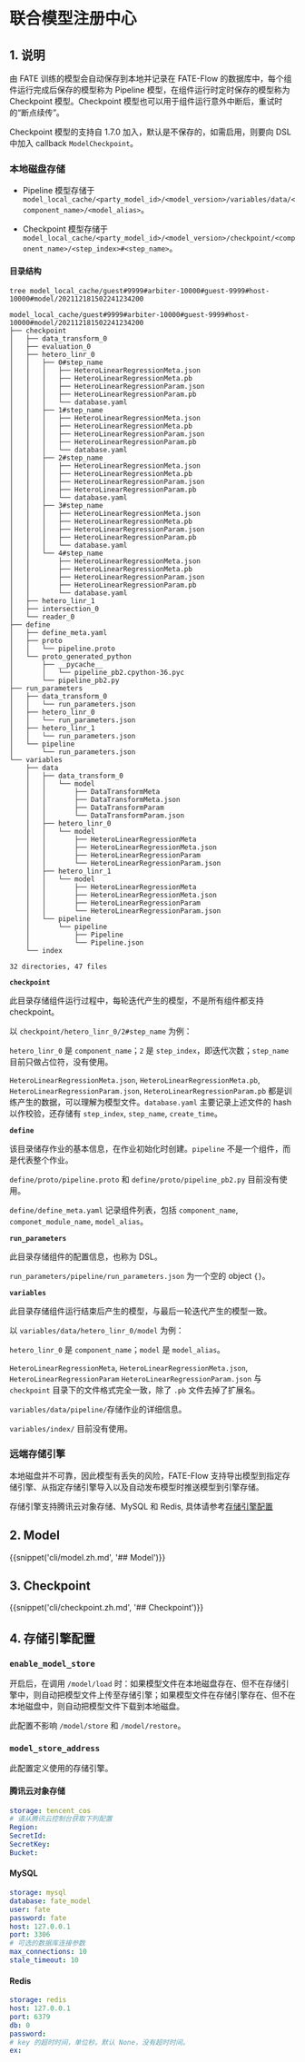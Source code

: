 # 联合模型注册中心

## 1. 说明

由 FATE 训练的模型会自动保存到本地并记录在 FATE-Flow 的数据库中，每个组件运行完成后保存的模型称为 Pipeline 模型，在组件运行时定时保存的模型称为 Checkpoint 模型。Checkpoint 模型也可以用于组件运行意外中断后，重试时的“断点续传”。

Checkpoint 模型的支持自 1.7.0 加入，默认是不保存的，如需启用，则要向 DSL 中加入 callback `ModelCheckpoint`。

### 本地磁盘存储

- Pipeline 模型存储于 `model_local_cache/<party_model_id>/<model_version>/variables/data/<component_name>/<model_alias>`。

- Checkpoint 模型存储于 `model_local_cache/<party_model_id>/<model_version>/checkpoint/<component_name>/<step_index>#<step_name>`。

#### 目录结构

```
tree model_local_cache/guest#9999#arbiter-10000#guest-9999#host-10000#model/202112181502241234200

model_local_cache/guest#9999#arbiter-10000#guest-9999#host-10000#model/202112181502241234200
├── checkpoint
│   ├── data_transform_0
│   ├── evaluation_0
│   ├── hetero_linr_0
│   │   ├── 0#step_name
│   │   │   ├── HeteroLinearRegressionMeta.json
│   │   │   ├── HeteroLinearRegressionMeta.pb
│   │   │   ├── HeteroLinearRegressionParam.json
│   │   │   ├── HeteroLinearRegressionParam.pb
│   │   │   └── database.yaml
│   │   ├── 1#step_name
│   │   │   ├── HeteroLinearRegressionMeta.json
│   │   │   ├── HeteroLinearRegressionMeta.pb
│   │   │   ├── HeteroLinearRegressionParam.json
│   │   │   ├── HeteroLinearRegressionParam.pb
│   │   │   └── database.yaml
│   │   ├── 2#step_name
│   │   │   ├── HeteroLinearRegressionMeta.json
│   │   │   ├── HeteroLinearRegressionMeta.pb
│   │   │   ├── HeteroLinearRegressionParam.json
│   │   │   ├── HeteroLinearRegressionParam.pb
│   │   │   └── database.yaml
│   │   ├── 3#step_name
│   │   │   ├── HeteroLinearRegressionMeta.json
│   │   │   ├── HeteroLinearRegressionMeta.pb
│   │   │   ├── HeteroLinearRegressionParam.json
│   │   │   ├── HeteroLinearRegressionParam.pb
│   │   │   └── database.yaml
│   │   └── 4#step_name
│   │       ├── HeteroLinearRegressionMeta.json
│   │       ├── HeteroLinearRegressionMeta.pb
│   │       ├── HeteroLinearRegressionParam.json
│   │       ├── HeteroLinearRegressionParam.pb
│   │       └── database.yaml
│   ├── hetero_linr_1
│   ├── intersection_0
│   └── reader_0
├── define
│   ├── define_meta.yaml
│   ├── proto
│   │   └── pipeline.proto
│   └── proto_generated_python
│       ├── __pycache__
│       │   └── pipeline_pb2.cpython-36.pyc
│       └── pipeline_pb2.py
├── run_parameters
│   ├── data_transform_0
│   │   └── run_parameters.json
│   ├── hetero_linr_0
│   │   └── run_parameters.json
│   ├── hetero_linr_1
│   │   └── run_parameters.json
│   └── pipeline
│       └── run_parameters.json
└── variables
    ├── data
    │   ├── data_transform_0
    │   │   └── model
    │   │       ├── DataTransformMeta
    │   │       ├── DataTransformMeta.json
    │   │       ├── DataTransformParam
    │   │       └── DataTransformParam.json
    │   ├── hetero_linr_0
    │   │   └── model
    │   │       ├── HeteroLinearRegressionMeta
    │   │       ├── HeteroLinearRegressionMeta.json
    │   │       ├── HeteroLinearRegressionParam
    │   │       └── HeteroLinearRegressionParam.json
    │   ├── hetero_linr_1
    │   │   └── model
    │   │       ├── HeteroLinearRegressionMeta
    │   │       ├── HeteroLinearRegressionMeta.json
    │   │       ├── HeteroLinearRegressionParam
    │   │       └── HeteroLinearRegressionParam.json
    │   └── pipeline
    │       └── pipeline
    │           ├── Pipeline
    │           └── Pipeline.json
    └── index

32 directories, 47 files
```

**`checkpoint`**

此目录存储组件运行过程中，每轮迭代产生的模型，不是所有组件都支持 checkpoint。

以 `checkpoint/hetero_linr_0/2#step_name` 为例：

`hetero_linr_0` 是 `component_name`；`2` 是 `step_index`，即迭代次数；`step_name` 目前只做占位符，没有使用。

`HeteroLinearRegressionMeta.json`, `HeteroLinearRegressionMeta.pb`, `HeteroLinearRegressionParam.json`, `HeteroLinearRegressionParam.pb` 都是训练产生的数据，可以理解为模型文件。`database.yaml` 主要记录上述文件的 hash 以作校验，还存储有 `step_index`, `step_name`, `create_time`。

**`define`**

该目录储存作业的基本信息，在作业初始化时创建。`pipeline` 不是一个组件，而是代表整个作业。

`define/proto/pipeline.proto` 和 `define/proto/pipeline_pb2.py` 目前没有使用。

`define/define_meta.yaml` 记录组件列表，包括 `component_name`, `componet_module_name`, `model_alias`。

**`run_parameters`**

此目录存储组件的配置信息，也称为 DSL。

`run_parameters/pipeline/run_parameters.json` 为一个空的 object `{}`。

**`variables`**

此目录存储组件运行结束后产生的模型，与最后一轮迭代产生的模型一致。

以 `variables/data/hetero_linr_0/model` 为例：

`hetero_linr_0` 是 `component_name`；`model` 是 `model_alias`。

`HeteroLinearRegressionMeta`, `HeteroLinearRegressionMeta.json`, `HeteroLinearRegressionParam` `HeteroLinearRegressionParam.json` 与 `checkpoint` 目录下的文件格式完全一致，除了 `.pb` 文件去掉了扩展名。

`variables/data/pipeline/`存储作业的详细信息。

`variables/index/` 目前没有使用。

### 远端存储引擎

本地磁盘并不可靠，因此模型有丢失的风险，FATE-Flow 支持导出模型到指定存储引擎、从指定存储引擎导入以及自动发布模型时推送模型到引擎存储。

存储引擎支持腾讯云对象存储、MySQL 和 Redis, 具体请参考[存储引擎配置](#4-存储引擎配置)

## 2. Model

{{snippet('cli/model.zh.md', '## Model')}}

## 3. Checkpoint

{{snippet('cli/checkpoint.zh.md', '## Checkpoint')}}

## 4. 存储引擎配置

### `enable_model_store`

开启后，在调用 `/model/load` 时：如果模型文件在本地磁盘存在、但不在存储引擎中，则自动把模型文件上传至存储引擎；如果模型文件在存储引擎存在、但不在本地磁盘中，则自动把模型文件下载到本地磁盘。

此配置不影响 `/model/store` 和 `/model/restore`。

### `model_store_address`

此配置定义使用的存储引擎。

#### 腾讯云对象存储

```yaml
storage: tencent_cos
# 请从腾讯云控制台获取下列配置
Region:
SecretId:
SecretKey:
Bucket:
```

#### MySQL

```yaml
storage: mysql
database: fate_model
user: fate
password: fate
host: 127.0.0.1
port: 3306
# 可选的数据库连接参数
max_connections: 10
stale_timeout: 10
```

#### Redis

```yaml
storage: redis
host: 127.0.0.1
port: 6379
db: 0
password:
# key 的超时时间，单位秒。默认 None，没有超时时间。
ex:
```
